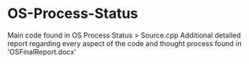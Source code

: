 # OS-Process-Status

Main code found in OS Process Status > Source.cpp 
Additional detailed report regarding every aspect of the code and thought process found in 'OSFinalReport.docx'
